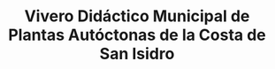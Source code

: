 ---
title: "Vivero Didáctico Municipal de Plantas Autóctonas de la Costa de San Isidro"
url: /acassuso/vivero-didactico-municipal-de-plantas-autoctonas-de-la-costa-de-san-isidro/
shop: Garten-Center
---